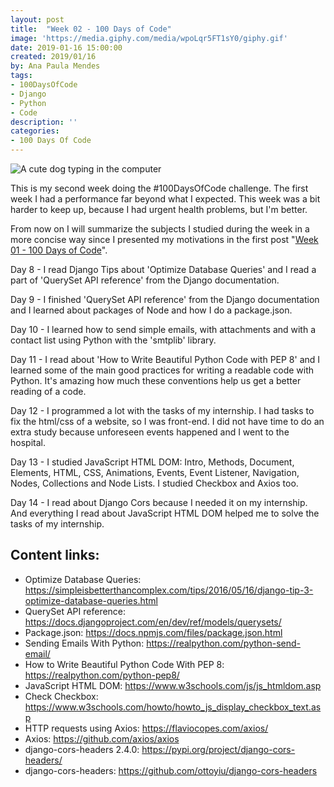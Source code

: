 ```yaml
---
layout: post
title:  "Week 02 - 100 Days of Code"
image: 'https://media.giphy.com/media/wpoLqr5FT1sY0/giphy.gif'
date: 2019-01-16 15:00:00
created: 2019/01/16
by: Ana Paula Mendes
tags:
- 100DaysOfCode
- Django
- Python
- Code
description: ''
categories:
- 100 Days Of Code
---
```


![A cute dog typing in the computer ](https://media.giphy.com/media/wpoLqr5FT1sY0/giphy.gif)

This is my second week doing the #100DaysOfCode challenge. The first week I had a performance far beyond what I expected. This week was a bit harder to keep up, because I had urgent health problems, but I'm better.

From now on I will summarize the subjects I studied during the week in a more concise way since I presented my motivations in the first post "[Week 01 - 100 Days of Code](https://anapauladsmendes.github.io/week-01-100-days-of-code/)".

Day 8 - I read Django Tips about 'Optimize Database Queries' and I read a part of 'QuerySet API reference' from the Django documentation.

Day 9 - I finished 'QuerySet API reference' from the Django documentation and I learned about packages of Node and how I do a package.json.

Day 10 - I learned how to send simple emails, with attachments and with a contact list using Python with the 'smtplib' library.

Day 11 - I read about 'How to Write Beautiful Python Code with PEP 8' and I learned some of the main good practices for writing a readable code with Python. It's amazing how much these conventions help us get a better reading of a code.

Day 12 - I programmed a lot with the tasks of my internship. I had tasks to fix the html/css of a website, so I was front-end. I did not have time to do an extra study because unforeseen events happened and I went to the hospital.

Day 13 - I studied JavaScript HTML DOM: Intro, Methods, Document, Elements, HTML, CSS, Animations, Events, Event Listener, Navigation, Nodes, Collections and Node Lists. I studied Checkbox and Axios too.

Day 14 - I read about Django Cors because I needed it on my internship. And everything I read about JavaScript HTML DOM helped me to solve the tasks of my internship.

## Content links:

- Optimize Database Queries: https://simpleisbetterthancomplex.com/tips/2016/05/16/django-tip-3-optimize-database-queries.html
- QuerySet API reference: https://docs.djangoproject.com/en/dev/ref/models/querysets/
- Package.json: https://docs.npmjs.com/files/package.json.html
- Sending Emails With Python: https://realpython.com/python-send-email/
- How to Write Beautiful Python Code With PEP 8: https://realpython.com/python-pep8/
- JavaScript  HTML DOM: https://www.w3schools.com/js/js_htmldom.asp
- Check Checkbox: https://www.w3schools.com/howto/howto_js_display_checkbox_text.asp
- HTTP requests using Axios: https://flaviocopes.com/axios/
- Axios: https://github.com/axios/axios
- django-cors-headers 2.4.0: https://pypi.org/project/django-cors-headers/
- django-cors-headers: https://github.com/ottoyiu/django-cors-headers
